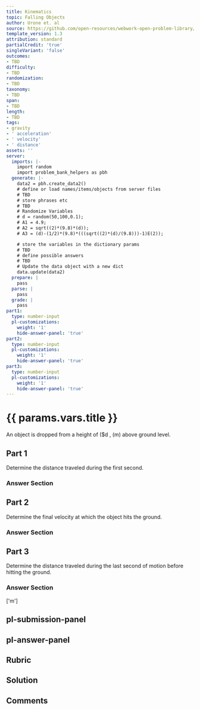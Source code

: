 ```yaml
---
title: Kinematics
topic: Falling Objects
author: Urone et. al
source: https://github.com/open-resources/webwork-open-problem-library/tree/master/Contrib/BrockPhysics/College_Physics_Urone/2.Kinematics/NU_U17-2-07-012.pg
template_version: 1.3
attribution: standard
partialCredit: 'true'
singleVariant: 'false'
outcomes:
- TBD
difficulty:
- TBD
randomization:
- TBD
taxonomy:
- TBD
span:
- TBD
length:
- TBD
tags:
- gravity
- ' acceleration'
- ' velocity'
- ' distance'
assets: ''
server:
  imports: |-
    import random
    import problem_bank_helpers as pbh
  generate: |-
    data2 = pbh.create_data2()
    # define or load names/items/objects from server files
    # TBD
    # store phrases etc
    # TBD
    # Randomize Variables
    # d = random(50,100,0.1);
    # A1 = 4.9;
    # A2 = sqrt((2)*(9.8)*(d));
    # A3 = (d)-(1/2)*(9.8)*(((sqrt((2)*(d)/(9.8)))-1)E(2));

    # store the variables in the dictionary params
    # TBD
    # define possible answers
    # TBD
    # Update the data object with a new dict
    data.update(data2)
  prepare: |
    pass
  parse: |
    pass
  grade: |
    pass
part1:
  type: number-input
  pl-customizations:
    weight: '1'
    hide-answer-panel: 'true'
part2:
  type: number-input
  pl-customizations:
    weight: '1'
    hide-answer-panel: 'true'
part3:
  type: number-input
  pl-customizations:
    weight: '1'
    hide-answer-panel: 'true'
---
```


# {{ params.vars.title }} 


An object is dropped from a height of ($d , (m) above ground level.

## Part 1 
Determine the distance traveled during the first second. 


 ### Answer Section

## Part 2 
Determine the final velocity at which the object hits the ground. 


 ### Answer Section

## Part 3 
Determine the distance traveled during the last second of motion before hitting the ground. 


 ### Answer Section
['m']

## pl-submission-panel 


## pl-answer-panel 


## Rubric 


## Solution 


## Comments 


